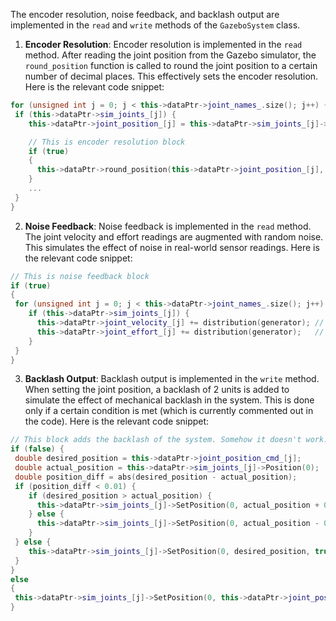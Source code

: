 The encoder resolution, noise feedback, and backlash output are implemented in the `read` and `write` methods of the `GazeboSystem` class.

1. **Encoder Resolution**: Encoder resolution is implemented in the `read` method. After reading the joint position from the Gazebo simulator, the `round_position` function is called to round the joint position to a certain number of decimal places. This effectively sets the encoder resolution. Here is the relevant code snippet:

```cpp
for (unsigned int j = 0; j < this->dataPtr->joint_names_.size(); j++) {
 if (this->dataPtr->sim_joints_[j]) {
    this->dataPtr->joint_position_[j] = this->dataPtr->sim_joints_[j]->Position(0);

    // This is encoder resolution block
    if (true) 
    { 
      this->dataPtr->round_position(this->dataPtr->joint_position_[j], 2); // Round to 2 decimal places
    }
    ...
 }
}
```

2. **Noise Feedback**: Noise feedback is implemented in the `read` method. The joint velocity and effort readings are augmented with random noise. This simulates the effect of noise in real-world sensor readings. Here is the relevant code snippet:

```cpp
// This is noise feedback block
if (true) 
{ 
 for (unsigned int j = 0; j < this->dataPtr->joint_names_.size(); j++) {
    if (this->dataPtr->sim_joints_[j]) {
      this->dataPtr->joint_velocity_[j] += distribution(generator); // Add noise to velocity
      this->dataPtr->joint_effort_[j] += distribution(generator);   // Add noise to effort
    }
 }
}
```

3. **Backlash Output**: Backlash output is implemented in the `write` method. When setting the joint position, a backlash of 2 units is added to simulate the effect of mechanical backlash in the system. This is done only if a certain condition is met (which is currently commented out in the code). Here is the relevant code snippet:

```cpp
// This block adds the backlash of the system. Somehow it doesn't work.
if (false) {
 double desired_position = this->dataPtr->joint_position_cmd_[j];
 double actual_position = this->dataPtr->sim_joints_[j]->Position(0);
 double position_diff = abs(desired_position - actual_position);
 if (position_diff < 0.01) {
    if (desired_position > actual_position) {
      this->dataPtr->sim_joints_[j]->SetPosition(0, actual_position + 0.01, true);
    } else {
      this->dataPtr->sim_joints_[j]->SetPosition(0, actual_position - 0.01, true);
    }
 } else {
    this->dataPtr->sim_joints_[j]->SetPosition(0, desired_position, true);
 }
}
else
{
 this->dataPtr->sim_joints_[j]->SetPosition(0, this->dataPtr->joint_position_cmd_[j], true);
}
```
